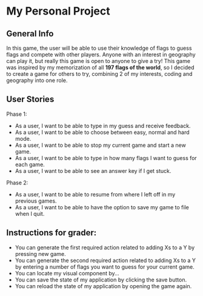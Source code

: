 # My Personal Project

## General Info

In this game, the user will be able to use their knowledge of flags to guess flags and compete with other players. Anyone with an interest in geography can play
it, but really this game is open to anyone to give a try! This game was inspired by my memorization of all __197 flags of the world__, so I decided to create a game for others to try, combining 2 of my interests, coding and geography into one role.


## User Stories

Phase 1: 
* As a user, I want to be able to type in my guess and receive feedback.
* As a user, I want to be able to choose between easy, normal and hard mode. 
* As a user, I want to be able to stop my current game and start a new game. 
* As a user, I want to be able to type in how many flags I want to guess for each game.  
* As a user, I want to be able to see an answer key if I get stuck. 

 Phase 2:
* As a user, I want to be able to resume from where I left off in my previous games. 
* As a user, I want to be able to have the option to save my game to file when I quit.

## Instructions for grader: 
- You can generate the first required action related to adding Xs to a Y by pressing new game. 
- You can generate the second required action related to adding Xs to a Y by entering a number of flags you want to guess for your current game. 
- You can locate my visual component by...
- You can save the state of my application by clicking the save button. 
- You can reload the state of my application by opening the game again. 

